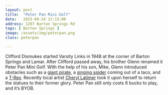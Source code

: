 ```yaml
---
layout: post
title:  "Peter Pan Mini-Golf"
date:   2015-09-24 12:15:00
address: 1207 Barton Springs Rd
tags: [ Barton Springs ]
image: /assets/img/peterpan.png
class: peterpan

---
```

Clifford Dismukes started Varsity Links in 1948 at the corner of Barton Springs and Lamar. After Clifford passed away, his brother Glenn renamed it Peter Pan Mini Golf. With the help of his son, Mike, Glenn introduced obstacles such as a [giant pirate](https://www.flickr.com/photos/joemoconnell/5700373089/), a [singing spider](http://austinitetips.com/wp-content/uploads/2014/07/peterpan10.jpg) coming out of a taco, and a [T-Rex](http://annwoodallstudios.com/wp-content/uploads/2015/04/Peter-Pan-T-Rex_2_sharpened_l.jpg). Recently local artist [Cheryl Latimer](http://www.austin360.com/news/lifestyles/recreation/iconic-mini-golf-course-gets-a-face-lift-2/nRhGL/) took it upon herself to return the statues to their former glory. Peter Pan still only costs 6 bucks to play, and it’s BYOB.
